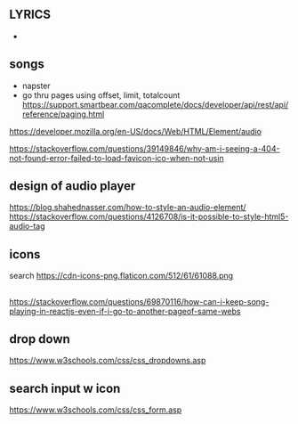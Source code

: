 ## LYRICS
- 

## songs
- napster
- go thru pages using offset, limit, totalcount
https://support.smartbear.com/qacomplete/docs/developer/api/rest/api/reference/paging.html

https://developer.mozilla.org/en-US/docs/Web/HTML/Element/audio

https://stackoverflow.com/questions/39149846/why-am-i-seeing-a-404-not-found-error-failed-to-load-favicon-ico-when-not-usin

## design of audio player
https://blog.shahednasser.com/how-to-style-an-audio-element/
https://stackoverflow.com/questions/4126708/is-it-possible-to-style-html5-audio-tag

## icons
search
https://cdn-icons-png.flaticon.com/512/61/61088.png

## 
https://stackoverflow.com/questions/69870116/how-can-i-keep-song-playing-in-reactjs-even-if-i-go-to-another-pageof-same-webs

## drop down
https://www.w3schools.com/css/css_dropdowns.asp

## search input w icon
https://www.w3schools.com/css/css_form.asp